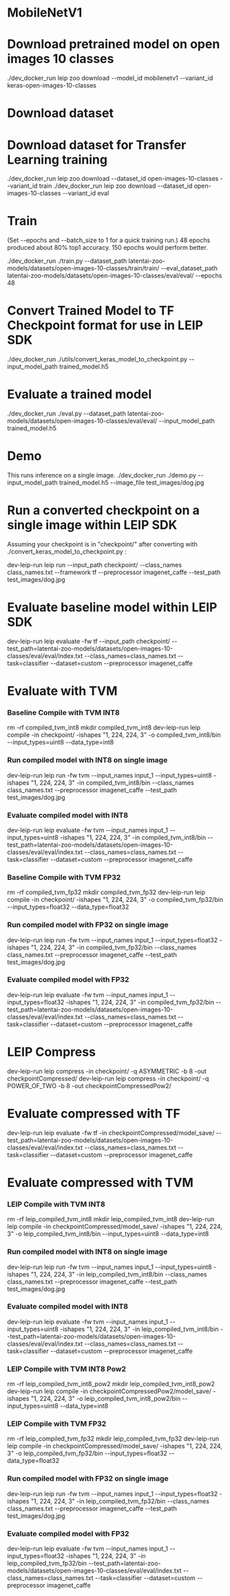 # MobileNetV1

# Download pretrained model on open images 10 classes

./dev_docker_run leip zoo download --model_id mobilenetv1 --variant_id keras-open-images-10-classes

# Download dataset

# Download dataset for Transfer Learning training

./dev_docker_run leip zoo download --dataset_id open-images-10-classes --variant_id train
./dev_docker_run leip zoo download --dataset_id open-images-10-classes --variant_id eval

# Train

(Set --epochs and --batch_size to 1 for a quick training run.)
48 epochs produced about 80% top1 accuracy. 150 epochs would perform better.

./dev_docker_run ./train.py --dataset_path latentai-zoo-models/datasets/open-images-10-classes/train/train/  --eval_dataset_path latentai-zoo-models/datasets/open-images-10-classes/eval/eval/ --epochs 48

# Convert Trained Model to TF Checkpoint format for use in LEIP SDK

./dev_docker_run ./utils/convert_keras_model_to_checkpoint.py --input_model_path trained_model.h5

# Evaluate a trained model

./dev_docker_run ./eval.py --dataset_path latentai-zoo-models/datasets/open-images-10-classes/eval/eval/ --input_model_path trained_model.h5

# Demo

This runs inference on a single image.
./dev_docker_run ./demo.py --input_model_path trained_model.h5 --image_file test_images/dog.jpg

# Run a converted checkpoint on a single image within LEIP SDK

Assuming your checkpoint is in "checkpoint/" after converting with ./convert_keras_model_to_checkpoint.py :

dev-leip-run leip run --input_path checkpoint/ --class_names class_names.txt --framework tf --preprocessor imagenet_caffe --test_path test_images/dog.jpg

# Evaluate baseline model within LEIP SDK

dev-leip-run leip evaluate -fw tf --input_path checkpoint/ --test_path=latentai-zoo-models/datasets/open-images-10-classes/eval/eval/index.txt --class_names=class_names.txt --task=classifier --dataset=custom  --preprocessor imagenet_caffe


# Evaluate with TVM
### Baseline Compile with TVM INT8
rm -rf compiled_tvm_int8
mkdir compiled_tvm_int8
dev-leip-run leip compile -in checkpoint/ -ishapes "1, 224, 224, 3" -o compiled_tvm_int8/bin --input_types=uint8  --data_type=int8
### Run compiled model with INT8 on single image
dev-leip-run leip run -fw tvm --input_names input_1 --input_types=uint8 -ishapes "1, 224, 224, 3" -in compiled_tvm_int8/bin --class_names class_names.txt --preprocessor imagenet_caffe --test_path test_images/dog.jpg
### Evaluate compiled model with INT8
dev-leip-run leip evaluate -fw tvm --input_names input_1 --input_types=uint8 -ishapes "1, 224, 224, 3" -in compiled_tvm_int8/bin --test_path=latentai-zoo-models/datasets/open-images-10-classes/eval/eval/index.txt --class_names=class_names.txt --task=classifier --dataset=custom  --preprocessor imagenet_caffe

### Baseline Compile with TVM FP32
rm -rf compiled_tvm_fp32
mkdir compiled_tvm_fp32
dev-leip-run leip compile -in checkpoint/ -ishapes "1, 224, 224, 3" -o compiled_tvm_fp32/bin --input_types=float32  --data_type=float32
### Run compiled model with FP32 on single image
dev-leip-run leip run -fw tvm --input_names input_1 --input_types=float32 -ishapes "1, 224, 224, 3" -in compiled_tvm_fp32/bin --class_names class_names.txt --preprocessor imagenet_caffe --test_path test_images/dog.jpg
### Evaluate compiled model with FP32
dev-leip-run leip evaluate -fw tvm --input_names input_1 --input_types=float32 -ishapes "1, 224, 224, 3" -in compiled_tvm_fp32/bin --test_path=latentai-zoo-models/datasets/open-images-10-classes/eval/eval/index.txt --class_names=class_names.txt --task=classifier --dataset=custom  --preprocessor imagenet_caffe


# LEIP Compress

dev-leip-run leip compress -in checkpoint/ -q ASYMMETRIC -b 8 -out checkpointCompressed/
dev-leip-run leip compress -in checkpoint/ -q POWER_OF_TWO -b 8 -out checkpointCompressedPow2/

# Evaluate compressed with TF

dev-leip-run leip evaluate -fw tf -in checkpointCompressed/model_save/ --test_path=latentai-zoo-models/datasets/open-images-10-classes/eval/eval/index.txt --class_names=class_names.txt --task=classifier --dataset=custom  --preprocessor imagenet_caffe

# Evaluate compressed with TVM
### LEIP Compile with TVM INT8
rm -rf leip_compiled_tvm_int8
mkdir leip_compiled_tvm_int8
dev-leip-run leip compile -in checkpointCompressed/model_save/ -ishapes "1, 224, 224, 3" -o leip_compiled_tvm_int8/bin --input_types=uint8  --data_type=int8
### Run compiled model with INT8 on single image
dev-leip-run leip run -fw tvm --input_names input_1 --input_types=uint8 -ishapes "1, 224, 224, 3" -in leip_compiled_tvm_int8/bin --class_names class_names.txt --preprocessor imagenet_caffe --test_path test_images/dog.jpg
### Evaluate compiled model with INT8
dev-leip-run leip evaluate -fw tvm --input_names input_1 --input_types=uint8 -ishapes "1, 224, 224, 3" -in leip_compiled_tvm_int8/bin --test_path=latentai-zoo-models/datasets/open-images-10-classes/eval/eval/index.txt --class_names=class_names.txt --task=classifier --dataset=custom  --preprocessor imagenet_caffe

### LEIP Compile with TVM INT8 Pow2
rm -rf leip_compiled_tvm_int8_pow2
mkdir leip_compiled_tvm_int8_pow2
dev-leip-run leip compile -in checkpointCompressedPow2/model_save/ -ishapes "1, 224, 224, 3" -o leip_compiled_tvm_int8_pow2/bin --input_types=uint8  --data_type=int8

### LEIP Compile with TVM FP32
rm -rf leip_compiled_tvm_fp32
mkdir leip_compiled_tvm_fp32
dev-leip-run leip compile -in checkpointCompressed/model_save/ -ishapes "1, 224, 224, 3" -o leip_compiled_tvm_fp32/bin --input_types=float32  --data_type=float32
### Run compiled model with FP32 on single image
dev-leip-run leip run -fw tvm --input_names input_1 --input_types=float32 -ishapes "1, 224, 224, 3" -in leip_compiled_tvm_fp32/bin --class_names class_names.txt --preprocessor imagenet_caffe --test_path test_images/dog.jpg
### Evaluate compiled model with FP32
dev-leip-run leip evaluate -fw tvm --input_names input_1 --input_types=float32 -ishapes "1, 224, 224, 3" -in leip_compiled_tvm_fp32/bin --test_path=latentai-zoo-models/datasets/open-images-10-classes/eval/eval/index.txt --class_names=class_names.txt --task=classifier --dataset=custom  --preprocessor imagenet_caffe
